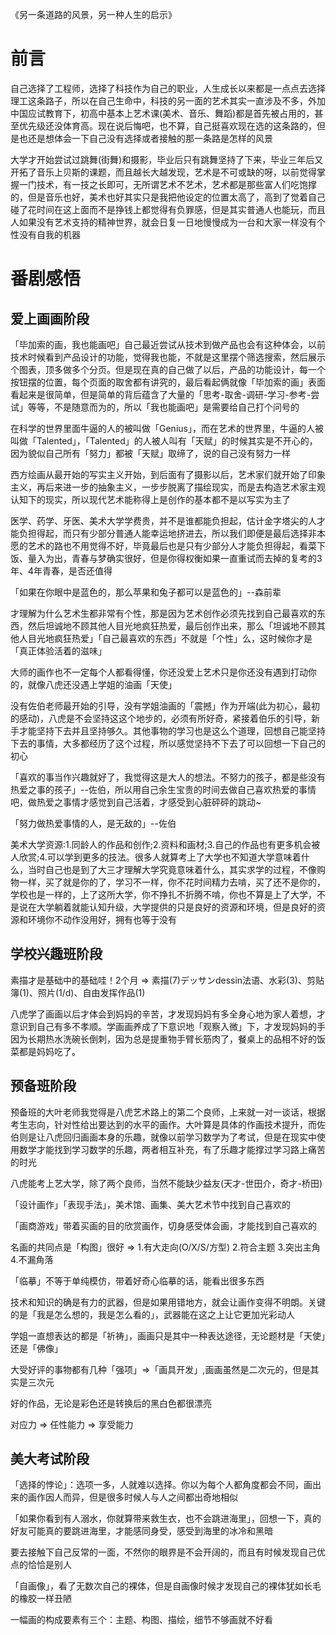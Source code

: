 《另一条道路的风景，另一种人生的启示》
# 前言
自己选择了工程师，选择了科技作为自己的职业，人生成长以来都是一点点去选择理工这条路子，所以在自己生命中，科技的另一面的艺术其实一直涉及不多，外加中国应试教育下，初高中基本上艺术课(美术、音乐、舞蹈)都是首先被占用的，甚至优先级还没体育高。现在说后悔吧，也不算，自己挺喜欢现在选的这条路的，但是也还是想体会一下自己没有选择或者接触的那一条路是怎样的风景  

大学才开始尝试过跳舞(街舞)和摄影，毕业后只有跳舞坚持了下来，毕业三年后又开拓了音乐上贝斯的课题，而且越长大越发现，艺术是不可或缺的呀，以前觉得掌握一门技术，有一技之长即可，无所谓艺术不艺术，艺术都是那些富人们吃饱撑的，但是音乐也好，美术也好其实只是我把他设定的位置太高了，高到了觉着自己碰了花时间在这上面而不是挣钱上都觉得有负罪感，但是其实普通人也能玩，而且人如果没有艺术支持的精神世界，就会日复一日地慢慢成为一台和大家一样没有个性没有自我的机器  

# 番剧感悟
## 爱上画画阶段  

「毕加索的画，我也能画吧」自己最近尝试从技术到做产品也会有这种体会，以前技术时候看到产品设计的功能，觉得我也能，不就是这里摆个筛选搜索，然后展示个图表，顶多做多个分页。但是现在真的自己做了以后，产品的功能设计，每一个按钮摆的位置，每个页面的取舍都有讲究的，最后看起俩就像「毕加索的画」表面看起来是很简单，但是简单的背后蕴含了大量的「思考-取舍-调研-学习-参考-尝试」等等，不是随意而为的，所以「我也能画吧」是需要给自己打个问号的  

在科学的世界里面牛逼的人的被叫做「Genius」，而在艺术的世界里，牛逼的人被叫做「Talented」，「Talented」的人被人叫有「天赋」的时候其实是不开心的，因为貌似自己所有「努力」都被「天赋」取缔了，说的自己没有努力一样  

西方绘画从最开始的写实主义开始，到后面有了摄影以后，艺术家们就开始了印象主义，再后来进一步的抽象主义，一步步脱离了描绘现实，而是去构造艺术家主观认知下的现实，所以现代艺术能称得上是创作的基本都不是以写实为主了  

医学、药学、牙医、美术大学学费贵，并不是谁都能负担起，估计金字塔尖的人才能负担得起，而只有少部分普通人能幸运地挤进去，所以我们即便是最后选择非本愿的艺术的路也不用觉得不好，毕竟最后也是只有少部分人才能负担得起，看菜下饭、量入为出，青春与梦确实很好，但是你得权衡如果一直重试而去掉的复考的3年、4年青春，是否还值得  

「如果在你眼中是蓝色的，那么苹果和兔子都可以是蓝色的」--森前辈  

才理解为什么艺术生都非常有个性，那是因为艺术创作必须先找到自己最喜欢的东西，然后坦诚地不顾其他人目光地疯狂热爱，最后创作出来，那么「坦诚地不顾其他人目光地疯狂热爱」「自己最喜欢的东西」不就是「个性」么，这时候你才是「真正体验活着的滋味」  

大师的画作也不一定每个人都看得懂，你还没爱上艺术只是你还没有遇到打动你的，就像八虎还没遇上学姐的油画「天使」  

没有佐伯老师最开始的引导，没有学姐油画的「震撼」作为开端(此为初心，最初的感动)，八虎是不会坚持这这个地步的，必须有所好奇，紧接着伯乐的引导，新手才能坚持下去并且坚持够久。其他事物的学习也是这么个道理，回想自己能坚持下去的事情，大多都经历了这个过程，所以感觉坚持不下去了可以回想一下自己的初心  

「喜欢的事当作兴趣就好了，我觉得这是大人的想法。不努力的孩子，都是些没有热爱之事的孩子」--佐伯，所以用自己余生宝贵的时间去做自己喜欢热爱的事情吧，做热爱之事情才感觉到自己活着，才感受到心脏砰砰的跳动~  

「努力做热爱事情的人，是无敌的」--佐伯  

美术大学资源:1.同龄人的作品和创作;2.资料和画材;3.自己的作品也有更多机会被人欣赏;4.可以学到更多的技法。很多人就算考上了大学也不知道大学意味着什么，当时自己也是到了大三才理解大学究竟意味着什么，其实求学的过程，不像购物一样，买了就是你的了，学习不一样，你不花时间精力去啃，买了还不是你的，学校也是一样的，上了这所大学，你不挣扎不折腾不啃，你也不算是上了大学，不是说在大学躺着就能认知升级，大学提供的只是良好的资源和环境，但是良好的资源和环境你不动作没用好，拥有也等于没有  

## 学校兴趣班阶段  

素描才是基础中的基础哇！2个月 => 素描(7)デッサンdessin法语、水彩(3)、剪贴簿(1)、照片(1/d)、自由发挥作品(1)  

八虎学了画画以后才体会到妈妈的辛苦，才发现妈妈有多全身心地为家人着想，才意识到自己有多不孝顺。学画画养成了下意识地「观察入微」下，才发现妈妈的手因为长期热水洗碗长倒刺，因为总是提重物手臂长筋肉了，餐桌上的品相不好的饭菜都是妈妈吃了。  

## 预备班阶段  

预备班的大叶老师我觉得是八虎艺术路上的第二个良师，上来就一对一谈话，根据考生志向，针对性给出要达到的水平的画作。大叶算是具体的作画技术提升，而佐伯则是让八虎回归画画本身的乐趣，就像以前学习数学为了考试，但是在现实中使用数学才能找到学习数学的乐趣，两者相互补充，有了乐趣才能撑过学习路上痛苦的时光  

八虎能考上艺大学，除了两个良师，当然不能缺少益友(天才-世田介，奇才-桥田)  

「设计画作」「表现手法」，美术馆、画集、美大艺术节中找到自己喜欢的  

「画商游戏」带着买画的目的欣赏画作，切身感受体会画，才能找到自己喜欢的  

名画的共同点是「构图」很好 => 1.有大走向(O/X/S/方型) 2.符合主题 3.突出主角 4.不漏角落  

「临摹」不等于单纯模仿，带着好奇心临摹的话，能看出很多东西  

技术和知识的确是有力的武器，但是如果用错地方，就会让画作变得不明朗。关键的是「我是怎么想的，我是怎么看的」，武器能在这之上让它更加光彩动人  

学姐一直想表达的都是「祈祷」，画画只是其中一种表达途径，无论题材是「天使」还是「佛像」  

大受好评的事物都有几种「强项」=>「画具开发」,画画虽然是二次元的，但是其实是三次元  

好的作品，无论是彩色还是转换后的黑白色都很漂亮  

对应力 => 任性能力 => 享受能力

## 美大考试阶段  

「选择的悖论」：选项一多，人就难以选择。你以为每个人都角度都会不同，画出来的画作因人而异，但是很多时候人与人之间都出奇地相似

「如果你看到有人溺水，你就算带来救生衣，也不会跳进海里」，回想一下，真的好友可能真的要跳进海里，才能感同身受，感受到海里的冰冷和黑暗

要去接触下自己反常的一面，不然你的眼界是不会开阔的，而且有时候发现自己优点的恰恰是别人

「自画像」，看了无数次自己的裸体，但是自画像时候才发现自己的裸体犹如长毛的橡胶一样丑陋

一幅画的构成要素有三个：主题、构图、描绘，细节不够画就不好看